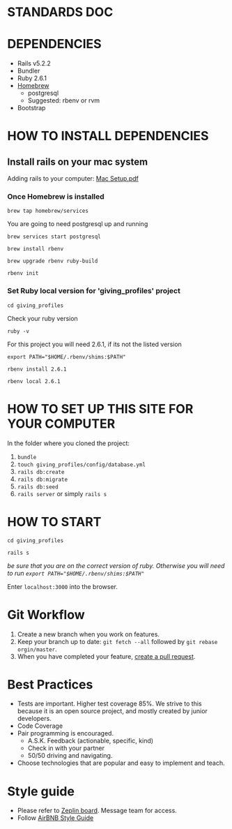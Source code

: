 # STANDARDS DOC

# DEPENDENCIES

* Rails v5.2.2
* Bundler
* Ruby 2.6.1
* [Homebrew](https://brew.sh/) 
	* postgresql
	* Suggested: rbenv or rvm
* Bootstrap

# HOW TO INSTALL DEPENDENCIES  

## Install rails on your mac system
Adding rails to your computer: [Mac Setup.pdf](https://www.dropbox.com/s/n9vxbzk47t8abq7/Mac%20Setup.pdf?dl=0)

### Once Homebrew is installed

~~~~
brew tap homebrew/services
~~~~

You are going to need postgresql up and running
~~~~
brew services start postgresql
~~~~
~~~~
brew install rbenv
~~~~
~~~~
brew upgrade rbenv ruby-build
~~~~
~~~~
rbenv init
~~~~

### Set Ruby local version for 'giving_profiles' project
~~~~
cd giving_profiles
~~~~
Check your ruby version
~~~~
ruby -v
~~~~
For this project you will need 2.6.1, if its not the listed version 
~~~~
export PATH="$HOME/.rbenv/shims:$PATH"
~~~~
~~~~
rbenv install 2.6.1
~~~~
~~~~
rbenv local 2.6.1
~~~~

# HOW TO SET UP THIS SITE FOR YOUR COMPUTER
In the folder where you cloned the project:
1. `bundle`
1. `touch giving_profiles/config/database.yml`
1. `rails db:create`
1. `rails db:migrate`
1. `rails db:seed`
1. `rails server` or simply `rails s`

# HOW TO START
~~~~
cd giving_profiles
~~~~
~~~~
rails s
~~~~
  _be sure that you are on the correct version of ruby. Otherwise you will need to run `export PATH="$HOME/.rbenv/shims:$PATH"`_

Enter `localhost:3000` into the browser.


# Git Workflow
1. Create a new branch when you work on features. 
2. Keep your branch up to date: `git fetch --all` followed by `git rebase orgin/master`.
3. When you have completed your feature, [create a pull request](https://help.github.com/articles/creating-a-pull-request/).


# Best Practices
* Tests are important. Higher test coverage 85%. We strive to this because it is an open source project, and mostly created by junior developers. 
* Code Coverage
* Pair programming is encouraged. 
   *  A.S.K. Feedback (actionable, specific, kind)
   *  Check in with your partner
   *  50/50 driving and navigating. 
* Choose technologies that are popular and easy to implement and teach. 


# Style guide
* Please refer to [Zeplin board](zpl.io/aXwdmyx). Message team for access.
* Follow [AirBNB Style Guide](https://github.com/airbnb/ruby)
